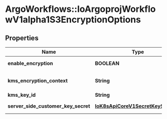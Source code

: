 # ArgoWorkflows::IoArgoprojWorkflowV1alpha1S3EncryptionOptions

## Properties
Name | Type | Description | Notes
------------ | ------------- | ------------- | -------------
**enable_encryption** | **BOOLEAN** | EnableEncryption tells the driver to encrypt objects if set to true. If kmsKeyId and serverSideCustomerKeySecret are not set, SSE-S3 will be used | [optional] 
**kms_encryption_context** | **String** | KmsEncryptionContext is a json blob that contains an encryption context. See https://docs.aws.amazon.com/kms/latest/developerguide/concepts.html#encrypt_context for more information | [optional] 
**kms_key_id** | **String** | KMSKeyId tells the driver to encrypt the object using the specified KMS Key. | [optional] 
**server_side_customer_key_secret** | [**IoK8sApiCoreV1SecretKeySelector**](IoK8sApiCoreV1SecretKeySelector.md) | ServerSideCustomerKeySecret tells the driver to encrypt the output artifacts using SSE-C with the specified secret. | [optional] 


